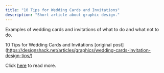 ```yaml
---
title: "10 Tips for Wedding Cards and Invitations"
description: "Short article about graphic design."
---
```


Examples of wedding cards and invitations of what to do and what not to do. 


 10 Tips for Wedding Cards and Invitations
[original post] (https://designshack.net/articles/graphics/wedding-cards-invitation-design-tips/)

Click <a href="https://designshack.net/articles/graphics/wedding-cards-invitation-design-tips/">here</a> to read more.
